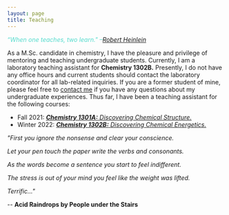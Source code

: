 ```yaml
---
layout: page
title: Teaching
---
```


<span style = "color:#55DBCD">*“When one teaches, two learn." –[Robert Heinlein](https://www.goodreads.com/author/show/205.Robert_A_Heinlein)* </span>

As a M.Sc. candidate in chemistry, I have the pleasure and privilege of mentoring and teaching undergraduate students. 
Currently, I am a laboratory teaching assistant for **Chemistry 1302B.**
Presently, I do not have any office hours and current students should contact the laboratory coordinator for all lab-related inquiries. If you are a former student of mine, please feel free to [contact me](https://mraheb.github.io/contactme/) if you have any questions about my undergraduate experiences. Thus far, I have been a teaching assistant for the following courses:

* Fall 2021: [**_Chemistry 1301A:_** *Discovering Chemical Structure.*](https://www.uwo.ca/chem/undergraduate/current_students/course_information/index.html)
* Winter 2022: [**_Chemistry 1302B:_** *Discovering Chemical Energetics.*](https://www.uwo.ca/chem/undergraduate/current_students/course_information/index.html)




<body>
  <p>  <em>"First you ignore the nonsense and clear your conscience. </p>
  <p>   Let your pen touch the paper write the verbs and consonants. </p>
  <p>   As the words become a sentence you start to feel indifferent. </p>
  <p>   The stress is out of your mind you feel like the weight was lifted. </p>
  <p>   Terrific..."</em> </p>
  <p>-- <b>Acid Raindrops by People under the Stairs</b> 
</body>
